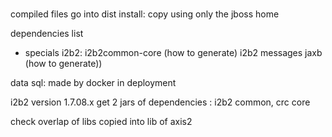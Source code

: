 #

compiled files go into dist
install: copy using only the jboss home

dependencies
list
+ specials i2b2: i2b2common-core (how to generate)
i2b2 messages jaxb (how to generate))

data sql: made by docker in deployment


i2b2 version 1.7.08.x
get 2 jars of dependencies : i2b2 common, crc core

check overlap of libs copied into lib of axis2